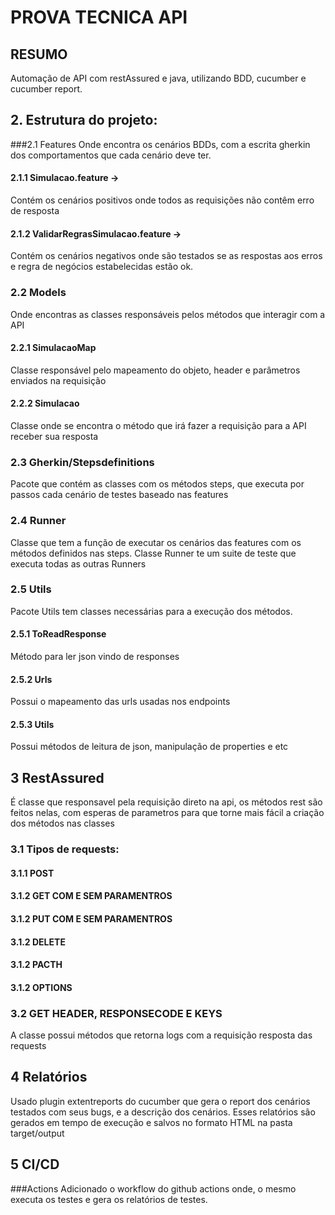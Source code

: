 # PROVA TECNICA API 

## RESUMO
Automação de API com restAssured e java, utilizando BDD, cucumber e cucumber report.
## 2. Estrutura do projeto:
###2.1 Features
Onde encontra os cenários BDDs, com a escrita gherkin dos comportamentos que cada cenário deve ter.
#### 2.1.1 Simulacao.feature ->
Contém os cenários positivos onde todos as requisições não contêm erro de resposta
#### 2.1.2 ValidarRegrasSimulacao.feature ->
Contém os cenários negativos onde são testados se as respostas aos erros e regra de negócios estabelecidas estão ok.
### 2.2 Models
Onde encontras as classes responsáveis pelos métodos que interagir com a API
#### 2.2.1 SimulacaoMap
Classe responsável pelo mapeamento do objeto, header e parâmetros enviados na requisição
#### 2.2.2 Simulacao
Classe onde se encontra o método que irá fazer a requisição para a API receber sua resposta
### 2.3 Gherkin/Stepsdefinitions
Pacote que contém as classes com os métodos steps, que executa por passos cada cenário de testes baseado nas features
### 2.4 Runner
Classe que tem a função de executar os cenários das features com os métodos definidos nas steps. Classe Runner te um suite de teste que executa todas as outras Runners
### 2.5 Utils
Pacote Utils tem classes necessárias para a execução dos métodos.
#### 2.5.1 ToReadResponse
Método para ler json vindo de responses
#### 2.5.2 Urls
Possui o mapeamento das urls usadas nos endpoints
#### 2.5.3 Utils
Possui métodos de leitura de json, manipulação de properties e etc

## 3 RestAssured
É classe que responsavel pela requisição direto na api, os métodos rest são feitos nelas, com esperas de parametros para que torne mais fácil a criação dos métodos nas classes
### 3.1 Tipos de requests:
#### 3.1.1 POST
#### 3.1.2 GET COM E SEM PARAMENTROS
#### 3.1.2 PUT COM E SEM PARAMENTROS
#### 3.1.2 DELETE
#### 3.1.2 PACTH
#### 3.1.2 OPTIONS
### 3.2 GET HEADER, RESPONSECODE E KEYS
A classe possui métodos que retorna logs com a requisição resposta das requests
## 4  Relatórios
Usado plugin extentreports do cucumber que gera o report dos cenários testados com seus bugs, e a descrição dos cenários.
Esses relatórios são gerados em tempo de execução e salvos no formato HTML na pasta target/output

## 5 CI/CD
###Actions
Adicionado o workflow do github actions onde, o mesmo executa os testes e gera os relatórios de testes.



